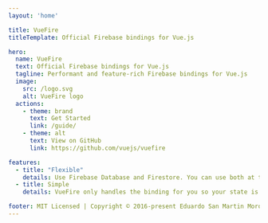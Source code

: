 ```yaml
---
layout: 'home'

title: VueFire
titleTemplate: Official Firebase bindings for Vue.js

hero:
  name: VueFire
  text: Official Firebase bindings for Vue.js
  tagline: Performant and feature-rich Firebase bindings for Vue.js
  image:
    src: /logo.svg
    alt: VueFire logo
  actions:
    - theme: brand
      text: Get Started
      link: /guide/
    - theme: alt
      text: View on GitHub
      link: https://github.com/vuejs/vuefire

features:
  - title: "Flexible"
    details: Use Firebase Database and Firestore. You can use both at the same time or just use one of them.
  - title: Simple
    details: VueFire only handles the binding for you so your state is always up to date with the server. You still be able to use Firebase JS SDK to its full potential!

footer: MIT Licensed | Copyright © 2016-present Eduardo San Martin Morote
---
```

